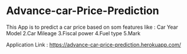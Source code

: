 # Advance-car-Price-Prediction
This App is to predict a car price based on som features like : Car Year Model 2.Car Mileage 3.Fiscal power 4.Fuel type 5.Mark



Application Link : https://advance-car-price-prediction.herokuapp.com/
